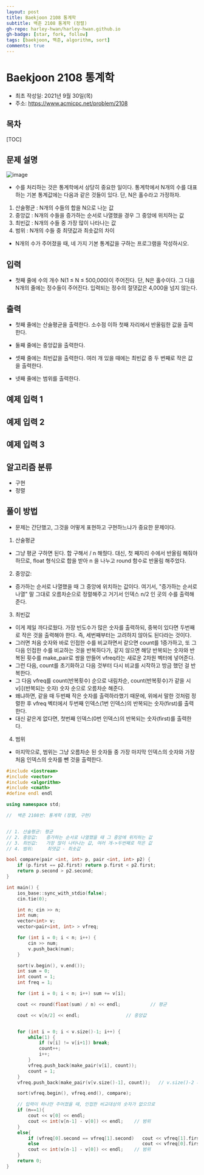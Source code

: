 ```yaml
---
layout: post
title: Baekjoon 2108 통계학
subtitle: 백준 2108 통계학 (정렬)
gh-repo: harley-hwan/harley-hwan.github.io
gh-badge: [star, fork, follow]
tags: [baekjoon, 백준, algorithm, sort]
comments: true
---
```


# Baekjoon 2108 통계학

- 최초 작성일: 2021년 9월 30일(목)
- 주소: https://www.acmicpc.net/problem/2108

## 목차
[TOC]

## 문제 설명
![image](https://user-images.githubusercontent.com/68185569/133917563-09ad9064-6a6b-4035-964c-af102048d8c7.png)

- 수를 처리하는 것은 통계학에서 상당히 중요한 일이다. 통계학에서 N개의 수를 대표하는 기본 통계값에는 다음과 같은 것들이 있다. 단, N은 홀수라고 가정하자.

1. 산술평균 : N개의 수들의 합을 N으로 나눈 값
2. 중앙값 : N개의 수들을 증가하는 순서로 나열했을 경우 그 중앙에 위치하는 값
3. 최빈값 : N개의 수들 중 가장 많이 나타나는 값
4. 범위 : N개의 수들 중 최댓값과 최솟값의 차이
- N개의 수가 주어졌을 때, 네 가지 기본 통계값을 구하는 프로그램을 작성하시오.

## 입력
- 첫째 줄에 수의 개수 N(1 ≤ N ≤ 500,000)이 주어진다. 단, N은 홀수이다. 그 다음 N개의 줄에는 정수들이 주어진다. 입력되는 정수의 절댓값은 4,000을 넘지 않는다.

## 출력

- 첫째 줄에는 산술평균을 출력한다. 소수점 이하 첫째 자리에서 반올림한 값을 출력한다.

- 둘째 줄에는 중앙값을 출력한다.

- 셋째 줄에는 최빈값을 출력한다. 여러 개 있을 때에는 최빈값 중 두 번째로 작은 값을 출력한다.

- 넷째 줄에는 범위를 출력한다.

## 예제 입력 1

## 예제 입력 2

## 예제 입력 3


## 알고리즘 분류

- 구현
- 정렬

## 풀이 방법

- 문제는 간단했고, 그것을 어떻게 표현하고 구현하느냐가 중요한 문제이다.
1. 산술평균
- 그냥 평균 구하면 된다. 합 구해서 / n 해줬다. 대신, 첫 째자리 수에서 반올림 해줘야 하므로, float 형식으로 합을 받아 n 을 나누고 round 함수로 반올림 해주었다.
2. 중앙값:
- 증가하는 순서로 나열했을 때 그 중앙에 위치하는 값이다. 여기서, "증가하는 순서로 나열" 말 그대로 오름차순으로 정렬해주고 거기서 인덱스 n/2 인 곳의 수를 출력해준다.
3. 최빈값
- 이게 제일 까다로웠다. 가장 빈도수가 많은 숫자를 출력하되, 중복이 있다면 두번째로 작은 것을 출력해야 한다. 즉, 세번째부터는 고려하지 않아도 된다라는 것이다. 
- 그러면 처음 숫자와 바로 인접한 수를 비교하면서 같으면 count를 1증가하고, 또 그 다음 인접한 수를 비교하는 것을 반복하다가, 같지 않으면 해당 반복되는 숫자와 반복된 횟수를 make_pair로 쌍을 만들어 vfreq라는 새로운 2차원 벡터에 넣어준다. 
- 그런 다음, count를 초기화하고 다음 것부터 다시 비교를 시작하고 방금 했던 걸 반복한다.
- 그 다음 vfreq를 count(반복횟수) 순으로 내림차순, count(반복횟수)가 같을 시 v[i](반복되는 숫자) 숫자 순으로 오름차순 해준다.
- 왜냐하면, 같을 때 두번째 작은 숫자를 출력하라했기 때문에, 위에서 말한 것처럼 정렬한 후 vfreq 벡터에서 두번째 인덱스(1번 인덱스)의 반복되는 숫자(first)를 출력한다.
- 대신 같은게 없다면, 첫번째 인덱스(0번 인덱스)의 반복되는 숫자(first)를 출력한다.
4. 범위
- 마지막으로, 범위는 그냥 오름차순 된 숫자들 중 가장 마지막 인덱스의 숫자와 가장 처음 인덱스의 숫자를 뺀 것을 출력한다.



```c++
#include <iostream>
#include <vector>
#include <algorithm>
#include <cmath>
#define endl endl

using namespace std;

//  백준 2108번: 통계학 (정렬, 구현)


// 1. 산술평균: 평균
// 2. 중앙값:   증가하는 순서로 나열했을 때 그 중앙에 위치하는 값
// 3. 최빈값:   가장 많이 나타나는 값, 여러 개->두번째로 작은 값
// 4. 범위:     최댓값 - 최솟값

bool compare(pair <int, int> p, pair <int, int> p2) {
    if (p.first == p2.first) return p.first < p2.first;
    return p.second > p2.second;
}

int main() {
    ios_base::sync_with_stdio(false);
    cin.tie(0);

    int n; cin >> n;
    int num;
    vector<int> v;
    vector<pair<int, int> > vfreq;

    for (int i = 0; i < n; i++) {
        cin >> num;
        v.push_back(num);
    }

    sort(v.begin(), v.end());
    int sum = 0;
    int count = 1;
    int freq = 1;

    for (int i = 0; i < n; i++) sum += v[i];

    cout << round(float(sum) / n) << endl;           // 평균

    cout << v[n/2] << endl;                 // 중앙값


    for (int i = 0; i < v.size()-1; i++) {
        while(1) {
            if (v[i] != v[i+1]) break;
            count++;
            i++;
        }
        vfreq.push_back(make_pair(v[i], count));
        count = 1;
    }
    vfreq.push_back(make_pair(v[v.size()-1], count));   // v.size()-2 까지만 숫자를 넣으므로, 마지막 인덱스의 숫자를 따로 수행해줌.

    sort(vfreq.begin(), vfreq.end(), compare);

    // 입력이 하나만 주어졌을 때, 인접한 비교대상의 숫자가 없으므로
    if (n==1){
        cout << v[0] << endl;
        cout << int(v[n-1] - v[0]) << endl;    // 범위
    }
    else{
        if (vfreq[0].second == vfreq[1].second)   cout << vfreq[1].first << endl;     // 최빈값
        else                                      cout << vfreq[0].first << endl;
        cout << int(v[n-1] - v[0]) << endl;    // 범위
    }
    return 0;
}
```

